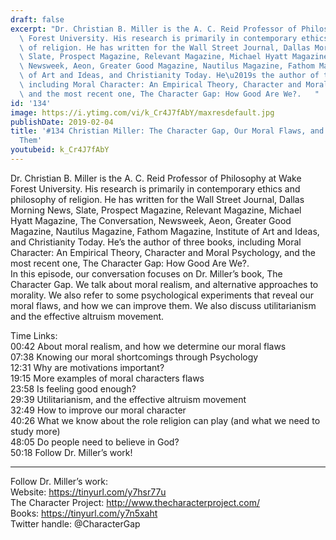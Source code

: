 ```yaml
---
draft: false
excerpt: "Dr. Christian B. Miller is the A. C. Reid Professor of Philosophy at Wake\
  \ Forest University. His research is primarily in contemporary ethics and philosophy\
  \ of religion. He has written for the Wall Street Journal, Dallas Morning News,\
  \ Slate, Prospect Magazine, Relevant Magazine, Michael Hyatt Magazine, The Conversation,\
  \ Newsweek, Aeon, Greater Good Magazine, Nautilus Magazine, Fathom Magazine, Institute\
  \ of Art and Ideas, and Christianity Today. He\u2019s the author of three books,\
  \ including Moral Character: An Empirical Theory, Character and Moral Psychology,\
  \ and the most recent one, The Character Gap: How Good Are We?.   "
id: '134'
image: https://i.ytimg.com/vi/k_Cr4J7fAbY/maxresdefault.jpg
publishDate: 2019-02-04
title: '#134 Christian Miller: The Character Gap, Our Moral Flaws, and How to Improve
  Them'
youtubeid: k_Cr4J7fAbY
---
```

Dr. Christian B. Miller is the A. C. Reid Professor of Philosophy at Wake Forest University. His research is primarily in contemporary ethics and philosophy of religion. He has written for the Wall Street Journal, Dallas Morning News, Slate, Prospect Magazine, Relevant Magazine, Michael Hyatt Magazine, The Conversation, Newsweek, Aeon, Greater Good Magazine, Nautilus Magazine, Fathom Magazine, Institute of Art and Ideas, and Christianity Today. He’s the author of three books, including Moral Character: An Empirical Theory, Character and Moral Psychology, and the most recent one, The Character Gap: How Good Are We?.   
In this episode, our conversation focuses on Dr. Miller’s book, The Character Gap. We talk about moral realism, and alternative approaches to morality. We also refer to some psychological experiments that reveal our moral flaws, and how we can improve them. We also discuss utilitarianism and the effective altruism movement.  

Time Links:  
00:42  About moral realism, and how we determine our moral flaws  
07:38  Knowing our moral shortcomings through Psychology                             
12:31  Why are motivations important?             
19:15  More examples of moral characters flaws          
23:58  Is feeling good enough?     
29:39  Utilitarianism, and the effective altruism movement           
32:49  How to improve our moral character      
40:26  What we know about the role religion can play (and what we need to study more)      
48:05  Do people need to believe in God?    
50:18  Follow Dr. Miller’s work!

---

Follow Dr. Miller’s work:  
Website: https://tinyurl.com/y7hsr77u  
The Character Project: http://www.thecharacterproject.com/  
Books: https://tinyurl.com/y7n5xaht  
Twitter handle: @CharacterGap
